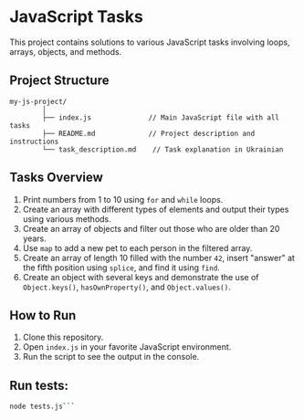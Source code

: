 # JavaScript Tasks

This project contains solutions to various JavaScript tasks involving loops, arrays, objects, and methods.

## Project Structure



    my-js-project/
            │
            ├── index.js              // Main JavaScript file with all tasks
            ├── README.md             // Project description and instructions
            └── task_description.md    // Task explanation in Ukrainian




## Tasks Overview

1. Print numbers from 1 to 10 using `for` and `while` loops.
2. Create an array with different types of elements and output their types using various methods.
3. Create an array of objects and filter out those who are older than 20 years.
4. Use `map` to add a new pet to each person in the filtered array.
5. Create an array of length 10 filled with the number `42`, insert "answer" at the fifth position using `splice`, and find it using `find`.
6. Create an object with several keys and demonstrate the use of `Object.keys()`, `hasOwnProperty()`, and `Object.values()`.

## How to Run

1. Clone this repository.
2. Open `index.js` in your favorite JavaScript environment.
3. Run the script to see the output in the console.


##  Run tests:
```bash
node tests.js```
